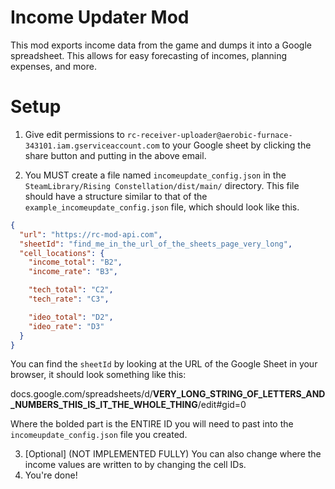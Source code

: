 Income Updater Mod
==================
This mod exports income data from the game and dumps it into a Google spreadsheet. This allows for easy forecasting
of incomes, planning expenses, and more.

Setup
=====
1) Give edit permissions to `rc-receiver-uploader@aerobic-furnace-343101.iam.gserviceaccount.com` to your Google sheet
by clicking the share button and putting in the above email. 

3) You MUST create a file named `incomeupdate_config.json` in the `SteamLibrary/Rising Constellation/dist/main/` directory.
This file should have a structure similar to that of the `example_incomeupdate_config.json` file, which should look like
this.

```json
{
  "url": "https://rc-mod-api.com",
  "sheetId": "find_me_in_the_url_of_the_sheets_page_very_long",
  "cell_locations": {
    "income_total": "B2",
    "income_rate": "B3",

    "tech_total": "C2",
    "tech_rate": "C3",

    "ideo_total": "D2",
    "ideo_rate": "D3"
  }
}
```

You can find the `sheetId` by looking at the URL of the Google Sheet in your browser, it should look something like this:

docs.google.com/spreadsheets/d/**VERY_LONG_STRING_OF_LETTERS_AND_NUMBERS_THIS_IS_IT_THE_WHOLE_THING**/edit#gid=0

Where the bolded part is the ENTIRE ID you will need to past into the `incomeupdate_config.json` file you created.

3) [Optional] (NOT IMPLEMENTED FULLY) You can also change where the income values are written to by changing the cell IDs.
4) You're done!